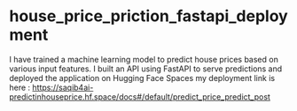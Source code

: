 # house_price_priction_fastapi_deployment
I have trained a machine learning model to predict house prices based on various input features. I built an API using FastAPI to serve predictions and deployed the application on Hugging Face Spaces
my deployment link is here : https://saqib4ai-predictinhouseprice.hf.space/docs#/default/predict_price_predict_post
